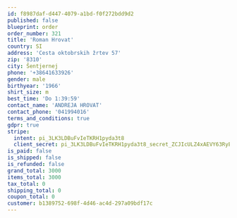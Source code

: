 ```yaml
---
id: f8987daf-d447-4079-a1bd-f0f272bdd9d2
published: false
blueprint: order
order_number: 321
title: 'Roman Hrovat'
country: SI
address: 'Cesta oktobrskih žrtev 57'
zip: '8310'
city: Šentjernej
phone: '+38641633926'
gender: male
birthyear: '1966'
shirt_size: m
best_time: 'Do 1:39:59'
contact_name: 'ANDREJA HROVAT'
contact_phone: '041994016'
terms_and_conditions: true
gdpr: true
stripe:
  intent: pi_3LK3LDBuFvIeTKRH1pyda3t8
  client_secret: pi_3LK3LDBuFvIeTKRH1pyda3t8_secret_ZCJIcULZ4xAEVY63RyENFWqf3
is_paid: false
is_shipped: false
is_refunded: false
grand_total: 3000
items_total: 3000
tax_total: 0
shipping_total: 0
coupon_total: 0
customer: b1389752-698f-4d46-ac4d-297a09bdf17c
---
```

